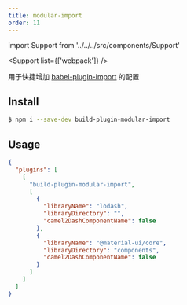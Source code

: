 ```yaml
---
title: modular-import
order: 11
---
```


import Support from '../../../src/components/Support'

<Support list={['webpack']} />

用于快捷增加 [babel-plugin-import](https://github.com/ant-design/babel-plugin-import) 的配置
## Install

```bash
$ npm i --save-dev build-plugin-modular-import
```

## Usage

```json
{
  "plugins": [
    [
      "build-plugin-modular-import",
      [
        {
          "libraryName": "lodash",
          "libraryDirectory": "",
          "camel2DashComponentName": false
        },
        {
          "libraryName": "@material-ui/core",
          "libraryDirectory": "components",
          "camel2DashComponentName": false
        }
      ]
    ]
  ]
}
```
